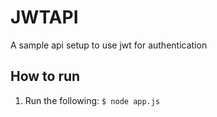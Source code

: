 # JWTAPI

A sample api setup to use jwt for authentication

## How to run
1. Run the following: `$ node app.js`